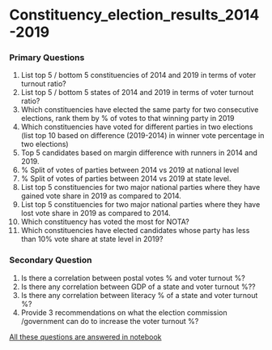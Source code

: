 # Constituency_election_results_2014-2019

### Primary Questions
1. List top 5 / bottom 5 constituencies of 2014 and 2019 in terms of voter turnout ratio?
2. List top 5 / bottom 5 states of 2014 and 2019 in terms of voter turnout ratio?
3. Which constituencies have elected the same party for two consecutive elections, rank them by % of votes to that winning party in 2019
4. Which constituencies have voted for different parties in two elections (list top 10 based on difference (2019-2014) in winner vote percentage in two elections)
5. Top 5 candidates based on margin difference with runners in 2014 and 2019.
6. % Split of votes of parties between 2014 vs 2019 at national level
7. % Split of votes of parties between 2014 vs 2019 at state level.
8. List top 5 constituencies for two major national parties where they have gained vote share in 2019 as compared to 2014.
9. List top 5 constituencies for two major national parties where they have lost vote share in 2019 as compared to 2014.
10. Which constituency has voted the most for NOTA?
11. Which constituencies have elected candidates whose party has less than 10% vote share at state level in 2019?

### Secondary Question
1. Is there a correlation between postal votes % and voter turnout %?
2. Is there any correlation between GDP of a state and voter turnout %??
3. Is there any correlation between literacy % of a state and voter turnout %?
4. Provide 3 recommendations on what the election commission /government can do to increase the voter turnout %?

[All these questions are answered in notebook](https://github.com/rishabh11336/Constituency_election_results_2014-2019/blob/main/data%26notebook/EDA.ipynb)
